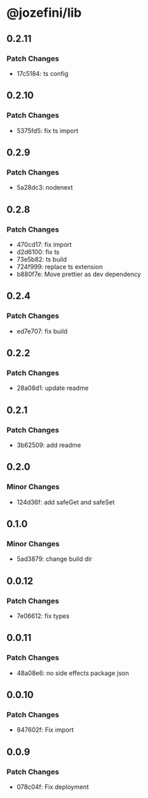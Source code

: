 # @jozefini/lib

## 0.2.11

### Patch Changes

- 17c5184: ts config

## 0.2.10

### Patch Changes

- 5375fd5: fix ts import

## 0.2.9

### Patch Changes

- 5a28dc3: nodenext

## 0.2.8

### Patch Changes

- 470cd17: fix import
- d2d6100: fix ts
- 73e5b82: ts build
- 724f999: replace ts extension
- b880f7e: Move prettier as dev dependency

## 0.2.4

### Patch Changes

- ed7e707: fix build

## 0.2.2

### Patch Changes

- 28a08d1: update readme

## 0.2.1

### Patch Changes

- 3b62509: add readme

## 0.2.0

### Minor Changes

- 124d36f: add safeGet and safeSet

## 0.1.0

### Minor Changes

- 5ad3879: change build dir

## 0.0.12

### Patch Changes

- 7e06612: fix types

## 0.0.11

### Patch Changes

- 48a08e6: no side effects package json

## 0.0.10

### Patch Changes

- 847602f: Fix import

## 0.0.9

### Patch Changes

- 078c04f: Fix deployment
